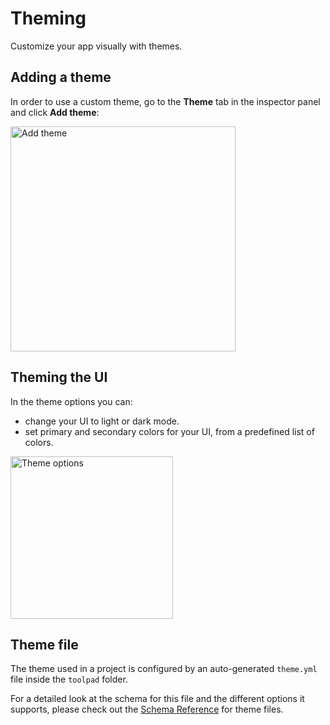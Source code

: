 # Theming

<p class="description">Customize your app visually with themes.</p>

## Adding a theme

In order to use a custom theme, go to the **Theme** tab in the inspector panel and click **Add theme**:

<img src="/static/toolpad/docs/building-ui/theme-1.png?v=0" width="360" alt="Add theme" />

## Theming the UI

In the theme options you can:

- change your UI to light or dark mode.
- set primary and secondary colors for your UI, from a predefined list of colors.

<img src="/static/toolpad/docs/building-ui/theme-2.png?v=0" width="260" alt="Theme options" />

## Theme file

The theme used in a project is configured by an auto-generated `theme.yml` file inside the `toolpad` folder.

For a detailed look at the schema for this file and the different options it supports, please check out the [Schema Reference](/toolpad/reference/file-schema/#file-Theme) for theme files.
